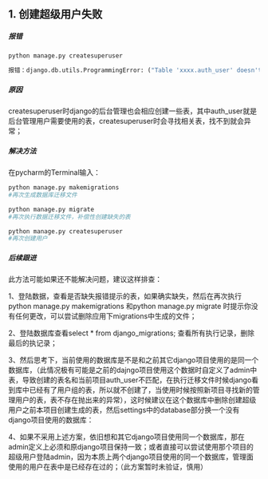 ## 1. 创建超级用户失败

##### 报错

```python
python manage.py createsuperuser

报错：django.db.utils.ProgrammingError: ("Table 'xxxx.auth_user' doesn't exist")
```

##### 原因

createsuperuser时django的后台管理也会相应创建一些表，其中auth_user就是后台管理用户需要使用的表，createsuperuser时会寻找相关表，找不到就会异常；

##### 解决方法

在pycharm的Terminal输入：

```python
python manage.py makemigrations    
#再次生成数据库迁移文件

python manage.py migrate           
#再次执行数据迁移文件，补偿性创建缺失的表

python manage.py createsuperuser   
#再次创建用户
```

##### 后续跟进

此方法可能如果还不能解决问题，建议这样排查：

1、登陆数据，查看是否缺失报错提示的表，如果确实缺失，然后在再次执行python manage.py makemigrations 和python manage.py migrate 时提示你没有任何更改，可以尝试删除应用下migrations中生成的文件；

2、登陆数据库查看select * from django_migrations; 查看所有执行记录，删除最后的执记录；

3、然后思考下，当前使用的数据库是不是和之前其它django项目使用的是同一个数据库，（此情况极有可能是之前的dajngo项目使用这个数据时自定义了admin中表，导致创建的表名和当前项目auth_user不匹配，在执行迁移文件时候django看到库中已经有了用户组的表，所以就不创建了，当使用时候按照新项目寻找新的管理用户的表，表不存在抛出来的异常），这时候建议在这个数据库中删除创建超级用户之前本项目创建生成的表，然后settings中的database部分换一个没有django项目使用的数据库：

4、如果不采用上述方案，依旧想和其它django项目使用同一个数据库，那在admin定义上必须和原django项目保持一致；或者直接可以尝试使用那个项目的超级用户登陆admin，因为本质上两个django项目使用的同一个数据库，管理面使用的用户在表中是已经存在过的；（此方案暂时未验证，慎用）